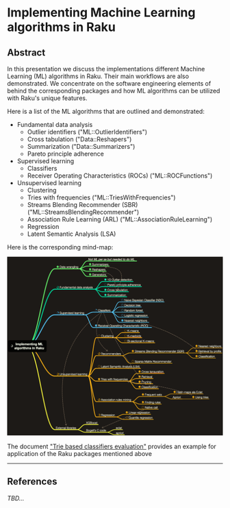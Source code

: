 # Implementing Machine Learning algorithms in Raku

## Abstract

In this presentation we discuss the implementations different Machine Learning (ML) 
algorithms in Raku. Their main workflows are also demonstrated. 
We concentrate on the software engineering elements of behind the corresponding packages
and how ML algorithms can be utilized with Raku's unique features. 

Here is a list of the ML algorithms that are outlined and demonstrated:

- Fundamental data analysis
  - Outlier identifiers ("ML::OutlierIdentifiers")
  - Cross tabulation ("Data::Reshapers")
  - Summarization ("Data::Summarizers")
  - Pareto principle adherence
- Supervised learning
  - Classifiers
  - Receiver Operating Characteristics (ROCs) ("ML::ROCFunctions")
- Unsupervised learning
  - Clustering
  - Tries with frequencies ("ML::TriesWithFrequencies")
  - Streams Blending Recommender (SBR) ("ML::StreamsBlendingRecommender")
  - Association Rule Learning (ARL) ("ML::AssociationRuleLearning")
  - Regression
  - Latent Semantic Analysis (LSA)
  
Here is the corresponding mind-map: 

[![](./org/Implementing-ML-algorithms-in-Raku-mind-map.png)](./org/Implementing-ML-algorithms-in-Raku-mind-map.pdf)

The document 
["Trie based classifiers evaluation"](../../Articles/Trie-based-classifiers-evaluation.md)
provides an example for application of the Raku packages mentioned above 

-------

## References

*TBD...*
